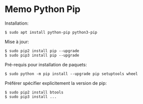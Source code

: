 # Memo Python Pip

Installation:

	$ sudo apt install python-pip python3-pip

Mise à jour:

	$ sudo pip2 install pip --upgrade
	$ sudo pip3 install pip --upgrade

Pré-requis pour installation de paquets:

	$ sudo python -m pip install --upgrade pip setuptools wheel

Préférer spécifier explicitement la version de pip:

	$ sudo pip2 install btools
	$ sudo pip3 install ...

